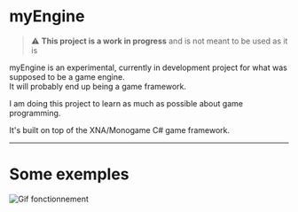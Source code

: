 # myEngine

> :warning: **This project is a work in progress** and is not meant to be used as it is

myEngine is an experimental, currently in development project for what was supposed to be a game engine.   
It will probably end up being a game framework.

I am doing this project to learn as much as possible about game programming.

It's built on top of the XNA/Monogame C# game framework.

***

# Some exemples 

![Gif fonctionnement](https://media.giphy.com/media/fTlOLwG2dyfYkinMVT/giphy.gif)
